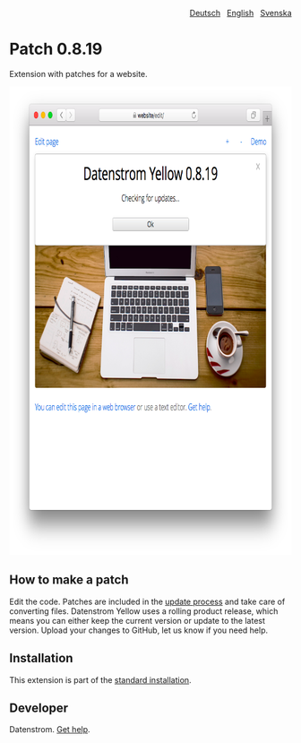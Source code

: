 <p align="right"><a href="README-de.md">Deutsch</a> &nbsp; <a href="README.md">English</a> &nbsp; <a href="README-sv.md">Svenska</a></p>

# Patch 0.8.19

Extension with patches for a website.

<p align="center"><img src="patch-screenshot.png?raw=true" width="795" height="836" alt="Screenshot"></p>

## How to make a patch

Edit the code. Patches are included in the [update process](https://github.com/datenstrom/yellow-extensions/tree/master/source/update) and take care of converting files. Datenstrom Yellow uses a rolling product release, which means you can either keep the current version or update to the latest version. Upload your changes to GitHub, let us know if you need help.

## Installation

This extension is part of the [standard installation](https://github.com/datenstrom/yellow).

## Developer

Datenstrom. [Get help](https://datenstrom.se/yellow/help/).
